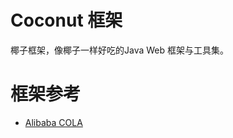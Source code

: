 # Coconut 框架
椰子框架，像椰子一样好吃的Java Web 框架与工具集。

# 框架参考
* [Alibaba COLA](https://github.com/alibaba/COLA)